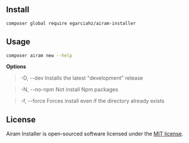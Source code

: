 ## Install 

```bash
composer global require egarciahz/airam-installer
```

## Usage
```bash
composer airam new --help
```

**Options**

> -D, --dev              Installs the latest "development" release

> -N, --no-npm  Not install Npm packages

> -f, --force            Forces install even if the directory already exists

## License

Airam Installer is open-sourced software licensed under the [MIT license](LICENSE.md).
